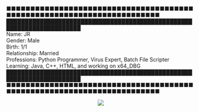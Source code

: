 ■■■■■■■■■■■■■■■■■■■■■■■■■■■■■■■■■■■■■■■■■■■■■■■■■■■■■■■■■■■■■■■■■■■■■■■     
██████████████████████████████████████████████████████████████████████     
Name: JR   
Gender: Male   
Birth: 1/1   
Relationship: Married   
Professions: Python Programmer, Virus Expert, Batch File Scripter     
Learning: Java, C++, HTML, and working on x64_DBG   
██████████████████████████████████████████████████████████████████████
■■■■■■■■■■■■■■■■■■■■■■■■■■■■■■■■■■■■■■■■■■■■■■■■■■■■■■■■■■■■■■■■■■■■■■■     
   
      
         
<p align="center">  
<img src="https://cdn.discordapp.com/attachments/909556520767852566/924364595307622420/Untitled173_20210712025351.jpg">
</p>





<!--
**Jr24x/Jr24x** is a ✨ _special_ ✨ repository because its `README.md` (this file) appears on your GitHub profile.

